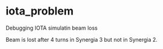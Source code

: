# iota_problem
Debugging IOTA  simulatin beam loss 

Beam is lost after 4 turns in Synergia 3 but not in Synergia 2.
